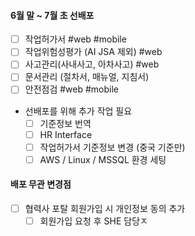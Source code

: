 
#### 6월 말 ~ 7월 초 선배포 

- [ ] 작업허가서 #web #mobile 
- [ ] 작업위험성평가 (AI JSA 제외) #web 
- [ ] 사고관리(사내사고, 아차사고) #web 
- [ ] 문서관리 (절차서, 매뉴얼, 지침서)
- [ ] 안전점검 #web #mobile 

- 선배포를 위해 추가 작업 필요
	- [ ] 기준정보 번역 
	- [ ] HR Interface
	- [ ] 작업허가서 기준정보 변경 (중국 기준만)
	- [ ] AWS / Linux / MSSQL 환경 세팅

#### 배포 무관 변경점

- [ ] 협력사 포탈 회원가입 시 개인정보 동의 추가 
	- [ ] 회원가입 요청 후 SHE 담당ㅈ